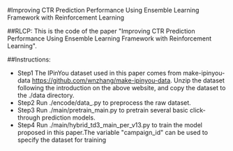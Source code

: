 #Improving CTR Prediction Performance Using Ensemble Learning Framework with Reinforcement Learning

##RLCP:
This is the code of the paper "Improving CTR Prediction Performance Using Ensemble Learning Framework with Reinforcement Learning".

##Instructions:

* Step1 The IPinYou dataset used in this paper comes from make-ipinyou-data https://github.com/wnzhang/make-ipinyou-data. Unzip the dataset following the introduction on the above website, and copy the dataset to the ./data directory.
* Step2 Run ./encode/data_.py  to preprocess the raw dataset.
* Step3 Run ./main/pretrain_main.py to pretrain several basic click-through prediction models.
* Step4 Run ./main/hybrid_td3_main_per_v13.py to train the model proposed in this paper.The variable "campaign_id" can be used to specify the dataset for training
